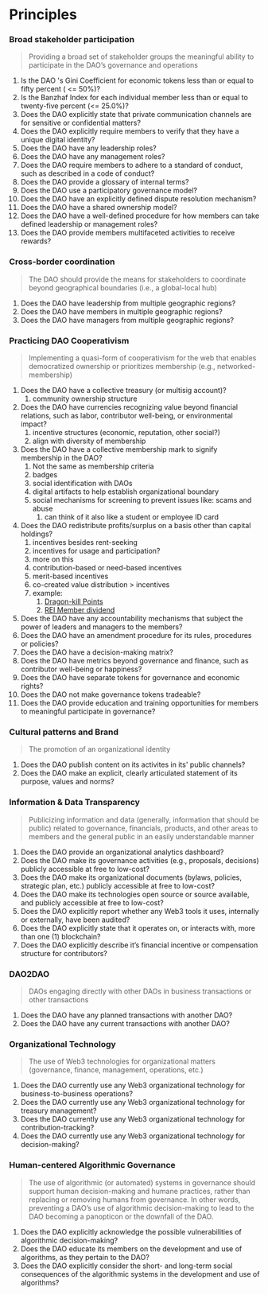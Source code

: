 # Principles
### Broad stakeholder participation	

> Providing a broad set of stakeholder groups the meaningful ability to participate in the DAO’s governance and operations

1. Is the DAO 's Gini Coefficient for economic tokens less than or equal to fifty percent ( <= 50%)?
2. Is the Banzhaf Index for each individual member less than or equal to twenty-five percent (<= 25.0%)?
3. Does the DAO explicitly state that private communication channels are for sensitive or confidential matters?
4. Does the DAO explicitly require members to verify that they have a unique digital identity?
5. Does the DAO have any leadership roles?
6. Does the DAO have any management roles?
7. Does the DAO require members to adhere to a standard of conduct, such as described in a code of conduct?
8. Does the DAO provide a glossary of internal terms?
9. Does the DAO use a participatory governance model?
10. Does the DAO have an explicitly defined dispute resolution mechanism?
11. Does the DAO have a shared ownership model?
12. Does the DAO have a well-defined procedure for how members can take defined leadership or management roles?
13. Does the DAO provide members multifaceted activities to receive rewards?
### Cross-border coordination	

> The DAO should provide the means for stakeholders to coordinate beyond geographical boundaries (i.e., a global-local hub)

1. Does the DAO have leadership from multiple geographic regions?
2. Does the DAO have members in multiple geographic regions?
3. Does the DAO have managers from multiple geographic regions?
### Practicing DAO Cooperativism	

> Implementing a quasi-form of cooperativism for the web that enables democratized ownership or prioritizes membership (e.g., networked-membership)

1. Does the DAO have a collective treasury (or multisig account)?
	1. community ownership structure
2. Does the DAO have currencies recognizing value beyond financial relations, such as labor, contributor well-being, or environmental impact?
	1. incentive structures (economic, reputation, other social?)
	2. align with diversity of membership
3. Does the DAO have a collective membership mark to signify membership in the DAO?
	1. Not the same as membership criteria 
	2. badges
	3. social identification with DAOs
	4. digital artifacts to help establish organizational boundary 
	5. social mechanisms for screening to prevent issues like: scams and abuse 
		1. can think of it also like a student or employee ID card
4. Does the DAO redistribute profits/surplus on a basis other than capital holdings?
	1. incentives besides rent-seeking
	2. incentives for usage and participation? 
	3. more on this 
	4. contribution-based or need-based incentives 
	5. merit-based incentives 
	6. co-created value distribution > incentives
	7. example:
		1. [Dragon-kill Points](https://en.wikipedia.org/wiki/Dragon_kill_points)
		2. [REI Member dividend](https://www.rei.com/blog/rei-news/member-reward)
5. Does the DAO have any accountability mechanisms that subject the power of leaders and managers to the members?
6. Does the DAO have an amendment procedure for its rules, procedures or policies?
7. Does the DAO have a decision-making matrix?
8. Does the DAO have metrics beyond governance and finance, such as contributor well-being or happiness?
9. Does the DAO have separate tokens for governance and economic rights?
10. Does the DAO not make governance tokens tradeable?
11. Does the DAO provide education and training opportunities for members to meaningful participate in governance?
### Cultural patterns and Brand	

> The promotion of an organizational identity

1. Does the DAO publish content on its activites in its' public channels?
2. Does the DAO make an explicit, clearly articulated statement of its purpose, values and norms?
### Information & Data Transparency

> Publicizing information and data (generally, information that should be public) related to governance, financials, products, and other areas to members and the general public in an easily understandable manner

1. Does the DAO provide an organizational analytics dashboard?
2. Does the DAO make its governance activities (e.g., proposals, decisions) publicly accessible at free to low-cost?
3. Does the DAO make its organizational documents (bylaws, policies, strategic plan, etc.) publicly accessible at free to low-cost?
4. Does the DAO make its technologies open source or source available, and publicly accessible at free to low-cost?
5. Does the DAO explicitly report whether any Web3 tools it uses, internally or externally, have been audited?
6. Does the DAO explicitly state that it operates on, or interacts with, more than one (1) blockchain?
7. Does the DAO explicitly describe it’s financial incentive or compensation structure for contributors?

### DAO2DAO	

> DAOs engaging directly with other DAOs in business transactions or other transactions

1. Does the DAO have any planned transactions with another DAO?
2. Does the DAO have any current transactions with another DAO?
### Organizational Technology	

> The use of Web3 technologies for organizational matters (governance, finance, management, operations, etc.)

1. Does the DAO currently use any Web3 organizational technology for business-to-business operations?
2. Does the DAO currently use any Web3 organizational technology for treasury management?
3. Does the DAO currently use any Web3 organizational technology for contribution-tracking?
4. Does the DAO currently use any Web3 organizational technology for decision-making?
### Human-centered Algorithmic Governance

> The use of algorithmic (or automated) systems in governance should support human decision-making and humane practices, rather than replacing or removing humans from governance. In other words, preventing a DAO’s use of algorithmic decision-making to lead to the DAO becoming a panopticon or the downfall of the DAO.

1. Does the DAO explicitly acknowledge the possible vulnerabilities of algorithmic decision-making?
2. Does the DAO educate its members on the development and use of algorithms, as they pertain to the DAO?
3. Does the DAO explicitly consider the short- and long-term social consequences of the algorithmic systems in the development and use of algorithms?